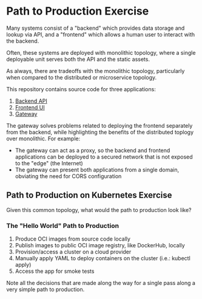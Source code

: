#   Path to Production Exercise

Many systems consist of a "backend" which provides data storage and lookup via API, and a "frontend" which allows a human user to interact with the backend.

Often, these systems are deployed with monolithic topology, where a single deployable unit serves both the API and the static assets.

As always, there are tradeoffs with the monolithic topology, particularly when compared to the distributed or microservice topology.

This repository contains source code for three applications:
1.  [Backend API](backend/README.md)
1.  [Frontend UI](frontend/README.md)
1.  [Gateway](gateway/README.md)

The gateway solves problems related to deploying the frontend separately from the backend, while highlighting the benefits of the distributed toplogy over monolithic. For example:
-   The gateway can act as a proxy, so the backend and frontend applications can be deployed to a secured network that is not exposed to the "edge" (the Internet)
-   The gateway can present both applications from a single domain, obviating the need for CORS configuration

##  Path to Production on Kubernetes Exercise

Given this common topology, what would the path to production look like?

### The "Hello World" Path to Production

1.  Produce OCI images from source code locally
1.  Publish images to public OCI image registry, like DockerHub, locally
1.  Provision/access a cluster on a cloud provider
1.  Manually apply YAML to deploy containers on the cluster (i.e.: kubectl apply)
1.  Access the app for smoke tests

Note all the decisions that are made along the way for a single pass along a very simple path to production.
